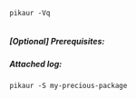 ```
pikaur -Vq


```


##### [Optional] Prerequisites:




##### Attached log:

```
pikaur -S my-precious-package



```
